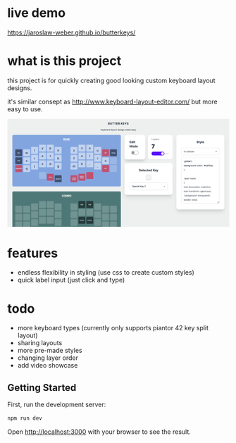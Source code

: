 
# live demo

https://jaroslaw-weber.github.io/butterkeys/

# what is this project

this project is for quickly creating good looking custom keyboard layout designs.

it's similar consept as http://www.keyboard-layout-editor.com/ but more easy to use.

![Preview](preview.png)

# features

- endless flexibility in styling (use css to create custom styles)
- quick label input (just click and type)

# todo
- more keyboard types (currently only supports piantor 42 key split layout)
- sharing layouts
- more pre-made styles
- changing layer order
- add video showcase


## Getting Started

First, run the development server:

```bash
npm run dev
```

Open [http://localhost:3000](http://localhost:3000) with your browser to see the result.
